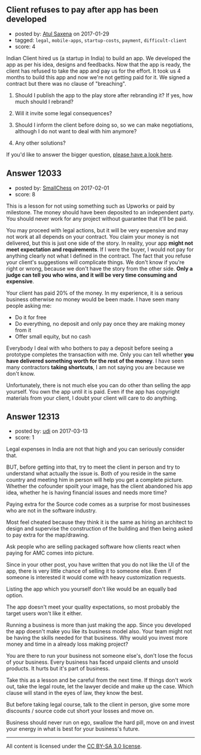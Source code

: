 ## Client refuses to pay after app has been developed

- posted by: [Atul Saxena](https://stackexchange.com/users/8186379/atul-saxena) on 2017-01-29
- tagged: `legal`, `mobile-apps`, `startup-costs`, `payment`, `difficult-client`
- score: 4

<p>Indian Client hired us (a startup in India) to build an app. We developed the app as per his idea, designs and feedbacks. Now that the app is ready, the client has refused to take the app and pay us for the effort. It took us 4 months to build this app and now we're not getting paid for it. We signed a contract but there was no clause of "breaching". </p>

<ol>
<li><p>Should I publish the app to the play store after rebranding it? If yes, how much should I rebrand? </p></li>
<li><p>Will it invite some legal consequences? </p></li>
<li><p>Should I inform the client before doing so, so we can make negotiations, although I do not want to deal with him anymore? </p></li>
<li><p>Any other solutions? </p></li>
</ol>

<p>If you'd like to answer the bigger question, <a href="https://startups.stackexchange.com/questions/11992/client-refused-to-pay-breached-contract-after-app-is-developed-just-before-del">please have a look here</a>. </p>



## Answer 12033

- posted by: [SmallChess](https://stackexchange.com/users/124226/smallchess) on 2017-02-01
- score: 8

<p>This is a lesson for not using something such as Upworks or paid by milestone. The money should have been deposited to an independent party. You should never work for any project without guarantee that it'll be paid.</p>

<p>You may proceed with legal actions, but it will be very expensive and may not work at all depends on your contract. You claim your money is not delivered, but this is just one side of the story. In reality, your app <strong>might not meet expectation and requirements</strong>. If I were the buyer, I would not pay for anything clearly not what I defined in the contract. The fact that you refuse your client's suggestions will complicate things. We don't know if you're right or wrong, because we don't have the story from the other side. <strong>Only a judge can tell you who wins, and it will be very time consuming and expensive</strong>.</p>

<p>Your client has paid 20% of the money. In my experience, it is a serious business otherwise no money would be been made. I have seen many people asking me:</p>

<ul>
<li>Do it for free</li>
<li>Do everything, no deposit and only pay once they are making money from it</li>
<li>Offer small equity, but no cash</li>
</ul>

<p>Everybody I deal with who bothers to pay a deposit before seeing a prototype completes the transaction with me. Only you can tell whether <strong>you have delivered something worth for the rest of the money</strong>. I have seen many contractors <strong>taking shortcuts</strong>, I am not saying you are because we don't know.</p>

<p>Unfortunately, there is not much else you can do other than selling the app yourself. You own the app until it is paid. Even if the app has copyright materials from your client, I doubt your client will care to do anything.</p>



## Answer 12313

- posted by: [udi](https://stackexchange.com/users/7183276/udi) on 2017-03-13
- score: 1

<p>Legal expenses in India are not that high and you can seriously consider that.</p>

<p>BUT,
before getting into that, try to meet the client in person and try to understand what actually the issue is. Both of you reside in the same country and meeting him in person will help you get a complete picture. Whether the cofounder spoilt your image, has the client abandoned his app idea, whether he is having financial issues and needs more time?</p>

<p>Paying extra for the Source code comes as a surprise for most businesses who are not in the software industry. </p>

<p>Most feel cheated because they think it is the same as hiring an architect to design and supervise the construction of the building and then being asked to pay extra for the map/drawing.</p>

<p>Ask people who are selling packaged software how clients react when paying for AMC comes into picture.</p>

<p>Since in your other post, you have written that you do not like the UI of the app, there is very little chance of selling it to someone else. Even if someone is interested it would come with heavy customization requests.</p>

<p>Listing the app which you yourself don't like would be an equally bad option. </p>

<p>The app doesn't meet your quality expectations, so most probably the target users won't like it either.</p>

<p>Running a business is more than just making the app. Since you developed the app doesn't make you like its business model also. Your team  might not be having the skills needed for that business. Why would you invest more money and time in a already loss making project?</p>

<p>You are there to run your business not someone else's, don't lose the focus of your business. Every business has faced unpaid clients and unsold products. It hurts but it's part of business.</p>

<p>Take this as a lesson and be careful from the next time. If things don't work out, take the legal route, let the lawyer decide and make up the case. Which clause will stand in the eyes of law, they know the best.</p>

<p>But before taking legal course, talk to the client in person, give some more discounts / source code  cut short your losses and move on. </p>

<p>Business should never run on ego, swallow the hard pill, move on and invest your energy in what is best for your business's future.</p>




---

All content is licensed under the [CC BY-SA 3.0 license](https://creativecommons.org/licenses/by-sa/3.0/).
